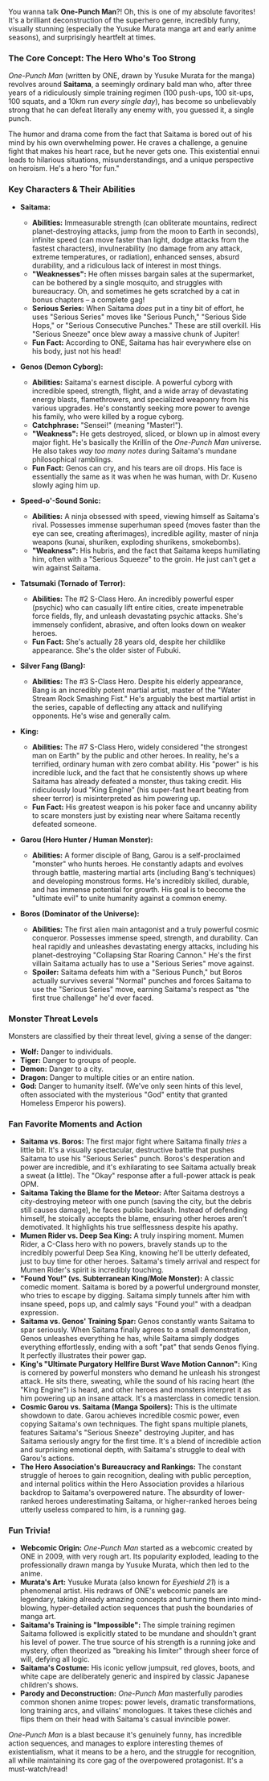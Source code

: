 You wanna talk **One-Punch Man**?! Oh, this is one of my absolute favorites! It's a brilliant deconstruction of the superhero genre, incredibly funny, visually stunning (especially the Yusuke Murata manga art and early anime seasons), and surprisingly heartfelt at times.

### The Core Concept: The Hero Who's Too Strong

*One-Punch Man* (written by ONE, drawn by Yusuke Murata for the manga) revolves around **Saitama**, a seemingly ordinary bald man who, after three years of a ridiculously simple training regimen (100 push-ups, 100 sit-ups, 100 squats, and a 10km run *every single day*), has become so unbelievably strong that he can defeat literally any enemy with, you guessed it, a single punch.

The humor and drama come from the fact that Saitama is bored out of his mind by his own overwhelming power. He craves a challenge, a genuine fight that makes his heart race, but he never gets one. This existential ennui leads to hilarious situations, misunderstandings, and a unique perspective on heroism. He's a hero "for fun."

### Key Characters & Their Abilities

* **Saitama:**
    * **Abilities:** Immeasurable strength (can obliterate mountains, redirect planet-destroying attacks, jump from the moon to Earth in seconds), infinite speed (can move faster than light, dodge attacks from the fastest characters), invulnerability (no damage from any attack, extreme temperatures, or radiation), enhanced senses, absurd durability, and a ridiculous lack of interest in most things.
    * **"Weaknesses":** He often misses bargain sales at the supermarket, can be bothered by a single mosquito, and struggles with bureaucracy. Oh, and sometimes he gets scratched by a cat in bonus chapters – a complete gag!
    * **Serious Series:** When Saitama *does* put in a tiny bit of effort, he uses "Serious Series" moves like "Serious Punch," "Serious Side Hops," or "Serious Consecutive Punches." These are still overkill. His "Serious Sneeze" once blew away a massive chunk of Jupiter!
    * **Fun Fact:** According to ONE, Saitama has hair everywhere else on his body, just not his head!

* **Genos (Demon Cyborg):**
    * **Abilities:** Saitama's earnest disciple. A powerful cyborg with incredible speed, strength, flight, and a wide array of devastating energy blasts, flamethrowers, and specialized weaponry from his various upgrades. He's constantly seeking more power to avenge his family, who were killed by a rogue cyborg.
    * **Catchphrase:** "Sensei!" (meaning "Master!").
    * **"Weakness":** He gets destroyed, sliced, or blown up in almost every major fight. He's basically the Krillin of the *One-Punch Man* universe. He also takes *way too many notes* during Saitama's mundane philosophical ramblings.
    * **Fun Fact:** Genos can cry, and his tears are oil drops. His face is essentially the same as it was when he was human, with Dr. Kuseno slowly aging him up.

* **Speed-o'-Sound Sonic:**
    * **Abilities:** A ninja obsessed with speed, viewing himself as Saitama's rival. Possesses immense superhuman speed (moves faster than the eye can see, creating afterimages), incredible agility, master of ninja weapons (kunai, shuriken, exploding shurikens, smokebombs).
    * **"Weakness":** His hubris, and the fact that Saitama keeps humiliating him, often with a "Serious Squeeze" to the groin. He just can't get a win against Saitama.

* **Tatsumaki (Tornado of Terror):**
    * **Abilities:** The #2 S-Class Hero. An incredibly powerful esper (psychic) who can casually lift entire cities, create impenetrable force fields, fly, and unleash devastating psychic attacks. She's immensely confident, abrasive, and often looks down on weaker heroes.
    * **Fun Fact:** She's actually 28 years old, despite her childlike appearance. She's the older sister of Fubuki.

* **Silver Fang (Bang):**
    * **Abilities:** The #3 S-Class Hero. Despite his elderly appearance, Bang is an incredibly potent martial artist, master of the "Water Stream Rock Smashing Fist." He's arguably the best martial artist in the series, capable of deflecting any attack and nullifying opponents. He's wise and generally calm.

* **King:**
    * **Abilities:** The #7 S-Class Hero, widely considered "the strongest man on Earth" by the public and other heroes. In reality, he's a terrified, ordinary human with zero combat ability. His "power" is his incredible luck, and the fact that he consistently shows up where Saitama has already defeated a monster, thus taking credit. His ridiculously loud "King Engine" (his super-fast heart beating from sheer terror) is misinterpreted as him powering up.
    * **Fun Fact:** His greatest weapon is his poker face and uncanny ability to scare monsters just by existing near where Saitama recently defeated someone.

* **Garou (Hero Hunter / Human Monster):**
    * **Abilities:** A former disciple of Bang, Garou is a self-proclaimed "monster" who hunts heroes. He constantly adapts and evolves through battle, mastering martial arts (including Bang's techniques) and developing monstrous forms. He's incredibly skilled, durable, and has immense potential for growth. His goal is to become the "ultimate evil" to unite humanity against a common enemy.

* **Boros (Dominator of the Universe):**
    * **Abilities:** The first alien main antagonist and a truly powerful cosmic conqueror. Possesses immense speed, strength, and durability. Can heal rapidly and unleashes devastating energy attacks, including his planet-destroying "Collapsing Star Roaring Cannon." He's the first villain Saitama actually has to use a "Serious Series" move against.
    * **Spoiler:** Saitama defeats him with a "Serious Punch," but Boros actually survives several "Normal" punches and forces Saitama to use the "Serious Series" move, earning Saitama's respect as "the first true challenge" he'd ever faced.

### Monster Threat Levels

Monsters are classified by their threat level, giving a sense of the danger:

* **Wolf:** Danger to individuals.
* **Tiger:** Danger to groups of people.
* **Demon:** Danger to a city.
* **Dragon:** Danger to multiple cities or an entire nation.
* **God:** Danger to humanity itself. (We've only seen hints of this level, often associated with the mysterious "God" entity that granted Homeless Emperor his powers).

### Fan Favorite Moments and Action

* **Saitama vs. Boros:** The first major fight where Saitama finally *tries* a little bit. It's a visually spectacular, destructive battle that pushes Saitama to use his "Serious Series" punch. Boros's desperation and power are incredible, and it's exhilarating to see Saitama actually break a sweat (a little). The "Okay" response after a full-power attack is peak OPM.
* **Saitama Taking the Blame for the Meteor:** After Saitama destroys a city-destroying meteor with one punch (saving the city, but the debris still causes damage), he faces public backlash. Instead of defending himself, he stoically accepts the blame, ensuring other heroes aren't demotivated. It highlights his true selflessness despite his apathy.
* **Mumen Rider vs. Deep Sea King:** A truly inspiring moment. Mumen Rider, a C-Class hero with no powers, bravely stands up to the incredibly powerful Deep Sea King, knowing he'll be utterly defeated, just to buy time for other heroes. Saitama's timely arrival and respect for Mumen Rider's spirit is incredibly touching.
* **"Found You!" (vs. Subterranean King/Mole Monster):** A classic comedic moment. Saitama is bored by a powerful underground monster, who tries to escape by digging. Saitama simply tunnels after him with insane speed, pops up, and calmly says "Found you!" with a deadpan expression.
* **Saitama vs. Genos' Training Spar:** Genos constantly wants Saitama to spar seriously. When Saitama finally agrees to a small demonstration, Genos unleashes everything he has, while Saitama simply dodges everything effortlessly, ending with a soft "pat" that sends Genos flying. It perfectly illustrates their power gap.
* **King's "Ultimate Purgatory Hellfire Burst Wave Motion Cannon":** King is cornered by powerful monsters who demand he unleash his strongest attack. He sits there, sweating, while the sound of his racing heart (the "King Engine") is heard, and other heroes and monsters interpret it as him powering up an insane attack. It's a masterclass in comedic tension.
* **Cosmic Garou vs. Saitama (Manga Spoilers):** This is the ultimate showdown to date. Garou achieves incredible cosmic power, even copying Saitama's own techniques. The fight spans multiple planets, features Saitama's "Serious Sneeze" destroying Jupiter, and has Saitama seriously angry for the first time. It's a blend of incredible action and surprising emotional depth, with Saitama's struggle to deal with Garou's actions.
* **The Hero Association's Bureaucracy and Rankings:** The constant struggle of heroes to gain recognition, dealing with public perception, and internal politics within the Hero Association provides a hilarious backdrop to Saitama's overpowered nature. The absurdity of lower-ranked heroes underestimating Saitama, or higher-ranked heroes being utterly useless compared to him, is a running gag.

### Fun Trivia!

* **Webcomic Origin:** *One-Punch Man* started as a webcomic created by ONE in 2009, with very rough art. Its popularity exploded, leading to the professionally drawn manga by Yusuke Murata, which then led to the anime.
* **Murata's Art:** Yusuke Murata (also known for *Eyeshield 21*) is a phenomenal artist. His redraws of ONE's webcomic panels are legendary, taking already amazing concepts and turning them into mind-blowing, hyper-detailed action sequences that push the boundaries of manga art.
* **Saitama's Training is "Impossible":** The simple training regimen Saitama followed is explicitly stated to be mundane and shouldn't grant his level of power. The true source of his strength is a running joke and mystery, often theorized as "breaking his limiter" through sheer force of will, defying all logic.
* **Saitama's Costume:** His iconic yellow jumpsuit, red gloves, boots, and white cape are deliberately generic and inspired by classic Japanese children's shows.
* **Parody and Deconstruction:** *One-Punch Man* masterfully parodies common shonen anime tropes: power levels, dramatic transformations, long training arcs, and villains' monologues. It takes these clichés and flips them on their head with Saitama's casual invincible power.

*One-Punch Man* is a blast because it's genuinely funny, has incredible action sequences, and manages to explore interesting themes of existentialism, what it means to be a hero, and the struggle for recognition, all while maintaining its core gag of the overpowered protagonist. It's a must-watch/read!